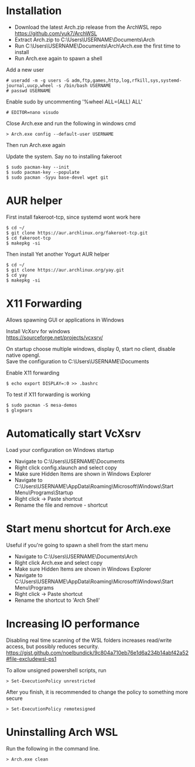 # Installation
- Download the latest Arch.zip release from the ArchWSL repo https://github.com/yuk7/ArchWSL
- Extract Arch.zip to C:\Users\USERNAME\Documents\Arch
- Run C:\Users\USERNAME\Documents\Arch\Arch.exe the first time to install
- Run Arch.exe again to spawn a shell

Add a new user
```
# useradd -m -g users -G adm,ftp,games,http,log,rfkill,sys,systemd-journal,uucp,wheel -s /bin/bash USERNAME
# passwd USERNAME
```

Enable sudo by uncommenting '%wheel ALL=(ALL) ALL'
```
# EDITOR=nano visudo
```
Close Arch.exe and run the following in windows cmd
```
> Arch.exe config --default-user USERNAME
```

Then run Arch.exe again

Update the system. Say no to installing fakeroot
```
$ sudo pacman-key --init
$ sudo pacman-key --populate
$ sudo pacman -Syyu base-devel wget git
```

# AUR helper
First install fakeroot-tcp, since systemd wont work here
```
$ cd ~/
$ git clone https://aur.archlinux.org/fakeroot-tcp.git
$ cd fakeroot-tcp
$ makepkg -si
```

Then install Yet another Yogurt AUR helper
```
$ cd ~/
$ git clone https://aur.archlinux.org/yay.git
$ cd yay
$ makepkg -si
```

# X11 Forwarding
Allows spawning GUI or applications in Windows

Install VcXsrv for windows<br>
https://sourceforge.net/projects/vcxsrv/

On startup choose multiple windows, display 0, start no client, disable native opengl.<br>
Save the configuration to C:\Users\USERNAME\Documents

Enable X11 forwarding 
```
$ echo export DISPLAY=:0 >> .bashrc
```

To test if X11 forwarding is working
```
$ sudo pacman -S mesa-demos
$ glxgears
```
# Automatically start VcXsrv
Load your configuration on Windows startup
- Navigate to C:\Users\USERNAME\Documents
- Right click config.xlaunch and select copy
- Make sure Hidden Items are shown in Windows Explorer
- Navigate to C:\Users\USERNAME\AppData\Roaming\Microsoft\Windows\Start Menu\Programs\Startup
- Right click -> Paste shortcut
- Rename the file and remove - shortcut

# Start menu shortcut for Arch.exe
Useful if you're going to spawn a shell from the start menu
- Navigate to C:\Users\USERNAME\Documents\Arch
- Right click Arch.exe and select copy
- Make sure Hidden Items are shown in Windows Explorer
- Navigate to C:\Users\USERNAME\AppData\Roaming\Microsoft\Windows\Start Menu\Programs
- Right click -> Paste shortcut
- Rename the shortcut to 'Arch Shell'

# Increasing IO performance
Disabling real time scanning of the WSL folders increases read/write access, but possibly reduces security.<br>
https://gist.github.com/noelbundick/9c804a710eb76e1d6a234b14abf42a52#file-excludewsl-ps1

To allow unsigned powershell scripts, run
```
> Set-ExecutionPolicy unrestricted
```

After you finish, it is recommended to change the policy to something more secure
```
> Set-ExecutionPolicy remotesigned
```

# Uninstalling Arch WSL
Run the following in the command line.
```
> Arch.exe clean
```
